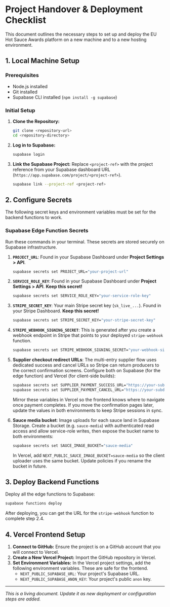 # Project Handover & Deployment Checklist

This document outlines the necessary steps to set up and deploy the EU Hot Sauce Awards platform on a new machine and to a new hosting environment.

## 1. Local Machine Setup

### Prerequisites
- Node.js installed
- Git installed
- Supabase CLI installed (`npm install -g supabase`)

### Initial Setup
1.  **Clone the Repository:**
    ```bash
    git clone <repository-url>
    cd <repository-directory>
    ```

2.  **Log in to Supabase:**
    ```bash
    supabase login
    ```

3.  **Link the Supabase Project:**
    Replace `<project-ref>` with the project reference from your Supabase dashboard URL (`https://app.supabase.com/project/<project-ref>`).
    ```bash
    supabase link --project-ref <project-ref>
    ```

## 2. Configure Secrets

The following secret keys and environment variables must be set for the backend functions to work.

### Supabase Edge Function Secrets
Run these commands in your terminal. These secrets are stored securely on Supabase infrastructure.

1.  **`PROJECT_URL`**: Found in your Supabase Dashboard under **Project Settings > API**.
    ```bash
    supabase secrets set PROJECT_URL="your-project-url"
    ```

2.  **`SERVICE_ROLE_KEY`**: Found in your Supabase Dashboard under **Project Settings > API**. **Keep this secret!**
    ```bash
    supabase secrets set SERVICE_ROLE_KEY="your-service-role-key"
    ```

3.  **`STRIPE_SECRET_KEY`**: Your main Stripe secret key (`sk_live_...`). Found in your Stripe Dashboard. **Keep this secret!**
    ```bash
    supabase secrets set STRIPE_SECRET_KEY="your-stripe-secret-key"
    ```

4.  **`STRIPE_WEBHOOK_SIGNING_SECRET`**: This is generated after you create a webhook endpoint in Stripe that points to your deployed `stripe-webhook` function.
    ```bash
    supabase secrets set STRIPE_WEBHOOK_SIGNING_SECRET="your-webhook-signing-secret"
    ```

5.  **Supplier checkout redirect URLs**: The multi-entry supplier flow uses dedicated success and cancel URLs so Stripe can return producers to the correct confirmation screens. Configure both on Supabase (for the edge function) and Vercel (for client-side builds):
    ```bash
    supabase secrets set SUPPLIER_PAYMENT_SUCCESS_URL="https://your-subdomain.heatawards.eu/payment-success"
    supabase secrets set SUPPLIER_PAYMENT_CANCEL_URL="https://your-subdomain.heatawards.eu/payment-cancelled"
    ```
    Mirror these variables in Vercel so the frontend knows where to navigate once payment completes. If you move the confirmation pages later, update the values in both environments to keep Stripe sessions in sync.

6.  **Sauce media bucket**: Image uploads for each sauce land in Supabase Storage. Create a bucket (e.g. `sauce-media`) with authenticated read access and allow service-role writes, then expose the bucket name to both environments:
    ```bash
    supabase secrets set SAUCE_IMAGE_BUCKET="sauce-media"
    ```
    In Vercel, add `NEXT_PUBLIC_SAUCE_IMAGE_BUCKET=sauce-media` so the client uploader uses the same bucket. Update policies if you rename the bucket in future.

## 3. Deploy Backend Functions

Deploy all the edge functions to Supabase:
```bash
supabase functions deploy
```

After deploying, you can get the URL for the `stripe-webhook` function to complete step 2.4.

## 4. Vercel Frontend Setup

1.  **Connect to GitHub:** Ensure the project is on a GitHub account that you will connect to Vercel.
2.  **Create a New Vercel Project:** Import the GitHub repository in Vercel.
3.  **Set Environment Variables:** In the Vercel project settings, add the following environment variables. These are safe for the frontend.
    - `NEXT_PUBLIC_SUPABASE_URL`: Your project's Supabase URL.
    - `NEXT_PUBLIC_SUPABASE_ANON_KEY`: Your project's public `anon` key.

---
*This is a living document. Update it as new deployment or configuration steps are added.*
